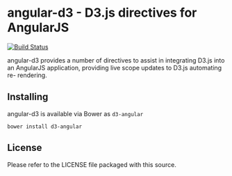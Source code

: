 angular-d3 - D3.js directives for AngularJS
===========================================

[![Build Status](https://travis-ci.org/beefsack/angular-d3.png)](https://travis-ci.org/beefsack/angular-d3)

angular-d3 provides a number of directives to assist in integrating D3.js into
an AngularJS application, providing live scope updates to D3.js automating re-
rendering.

Installing
----------

angular-d3 is available via Bower as ```d3-angular```

```
bower install d3-angular
```


License
-------

Please refer to the LICENSE file packaged with this source.
